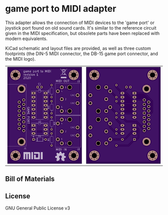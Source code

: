 # game port to MIDI adapter

This adapter allows the connection of MIDI devices to the 'game port' or joystick port found on old sound cards. It's similar to the reference circuit given in the MIDI specification, but obsolete parts have been replaced with modern equivalents.

KiCad schematic and layout files are provided, as well as three custom footprints (the DIN-5 MIDI connector, the DB-15 game port connector, and the MIDI logo).

<table>
    <tr>
        <td>
            <img src='https://raw.githubusercontent.com/mlaux/gameport-to-midi/main/images/pcbfront.png'>
        </td>
        <td>
            <img src='https://raw.githubusercontent.com/mlaux/gameport-to-midi/main/images/pcbback.png'>
        </td>
    </tr>
</table>

## Bill of Materials

## License

GNU General Public License v3
